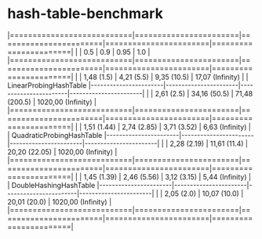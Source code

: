 hash-table-benchmark
====================

 |===========================|=======================|=======================|=======================|=======================|
 |                           |                   0.5 |                   0.9 |                  0.95 |                   1.0 | 
 |===========================|=======================|=======================|=======================|=======================|
 |                           |       1,48 (1.5)      |       4,21 (5.5)      |       9,35 (10.5)     |      17,07 (Infinity) | 
 | LinearProbingHashTable    |-----------------------|-----------------------|-----------------------|-----------------------|
 |                           |       2,61 (2.5)      |      34,16 (50.5)     |      71,48 (200.5)    |    1020,00 (Infinity) | 
 |===========================|=======================|=======================|=======================|=======================|
 |                           |       1,51 (1.44)     |       2,74 (2.85)     |       3,71 (3.52)     |       6,63 (Infinity) | 
 | QuadraticProbingHashTable |-----------------------|-----------------------|-----------------------|-----------------------|
 |                           |       2,28 (2.19)     |      11,61 (11.4)     |      20,20 (22.05)    |    1020,00 (Infinity) | 
 |===========================|=======================|=======================|=======================|=======================|
 |                           |       1,45 (1.39)     |       2,46 (5.56)     |       3,12 (3.15)     |       5,44 (Infinity) | 
 | DoubleHashingHashTable    |-----------------------|-----------------------|-----------------------|-----------------------|
 |                           |       2,05 (2.0)      |      10,07 (10.0)     |      20,01 (20.0)     |    1020,00 (Infinity) | 
 |===========================|=======================|=======================|=======================|=======================|